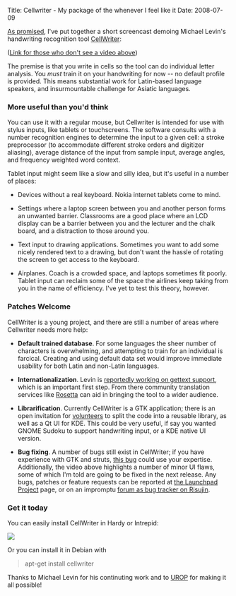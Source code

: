 Title: Cellwriter - My package of the whenever I feel like it
Date: 2008-07-09

[As promised][1], I've put together a short screencast demoing Michael Levin's
handwriting recognition tool [CellWriter][2]:

([Link for those who don't see a video above][3])

The premise is that you write in cells so the tool can do individual letter
analysis. You _must_ train it on your handwriting for now -- no default
profile is provided. This means substantial work for Latin-based language
speakers, and insurmountable challenge for Asiatic languages.

### More useful than you'd think

You can use it with a regular mouse, but Cellwriter is intended for use with
stylus inputs, like tablets or touchscreens. The software consults with a
number recognition engines to determine the input to a given cell: a stroke
preprocessor (to accommodate different stroke orders and digitizer aliasing),
average distance of the input from sample input, average angles, and frequency
weighted word context.

Tablet input might seem like a slow and silly idea, but it's useful in a
number of places:

  * Devices without a real keyboard. Nokia internet tablets come to mind.

  * Settings where a laptop screen between you and another person forms an
unwanted barrier. Classrooms are a good place where an LCD display can be a
barrier between you and the lecturer and the chalk board, and a distraction to
those around you.

  * Text input to drawing applications. Sometimes you want to add some nicely
rendered text to a drawing, but don't want the hassle of rotating the screen
to get access to the keyboard.

  * Airplanes. Coach is a crowded space, and laptops sometimes fit poorly.
Tablet input can reclaim some of the space the airlines keep taking from you
in the name of efficiency. I've yet to test this theory, however.

### Patches Welcome

CellWriter is a young project, and there are still a number of areas where
Cellwriter needs more help:

  * **Default trained database**. For some languages the sheer number of
characters is overwhelming, and attempting to train for an individual is
farcical. Creating and using default data set would improve immediate
usability for both Latin and non-Latin languages.

  * **Internationalization**. Levin is [reportedly working on gettext
support][4], which is an important first step. From there community
translation services like [Rosetta][5] can aid in bringing the tool to a wider
audience.

  * **Librarification**. Currently CellWriter is a GTK application; there is
an open invitation for [volunteers][6] to split the code into a reusable
library, as well as a Qt UI for KDE. This could be very useful, if say you
wanted GNOME Sudoku to support handwriting input, or a KDE native UI version.

  * **Bug fixing**. A number of bugs still exist in CellWriter; if you have
experience with GTK and struts, [this bug][7] could use your expertise.
Additionally, the video above highlights a number of minor UI flaws, some of
which I'm told are going to be fixed in the next release. Any bugs, patches or
feature requests can be reported at [the Launchpad Project][8] page, or on an
impromptu [forum as bug tracker on Risujin][9].

### Get it today

You can easily install CellWriter in Hardy or Intrepid:

![][10]

Or you can install it in Debian with

> apt-get install cellwriter

Thanks to Michael Levin for his continuting work and to [UROP][11] for making
it all possible!

   [1]: http://jldugger.livejournal.com/8655.html

   [2]: http://risujin.org/cellwriter/

   [3]: http://jldugger.blip.tv/file/1054074/

   [4]: http://forum.risujin.org/index.php?topic=4.0

   [5]: https://translations.launchpad.net/

   [6]: http://forum.risujin.org/index.php?topic=3.0

   [7]: https://bugs.launchpad.net/cellwriter/+bug/179107

   [8]: https://bugs.launchpad.net/cellwriter

   [9]: http://forum.risujin.org/

   [10]: http://farm4.static.flickr.com/3241/2650792995_d41fe88e62_o.png

   [11]: http://www.urop.umn.edu/

